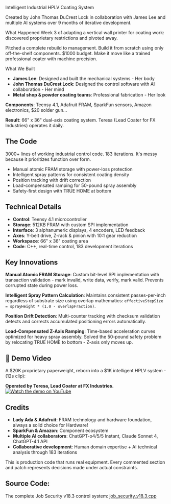 Intelligent Industrial HPLV Coating System

Created by John Thomas DuCrest Lock in collaboration with James Lee and multiple AI systems over 9 months of iterative development.

What Happened
Week 3 of adapting a vertical wall printer for coating work: discovered proprietary restrictions and pivoted away.

Pitched a complete rebuild to management. Build it from scratch using only off-the-shelf components. $1000 budget. Make it move like a trained professional coater with machine precision.

What We Built
- **James Lee**: Designed and built the mechanical systems - Her body
- **John Thomas DuCrest Lock**: Designed the control software with AI collaboration - Her mind
- **Metal shop & powder coating teams**: Professional fabrication - Her look

**Components**: Teensy 4.1, Adafruit FRAM, SparkFun sensors, Amazon electronics, $20 solder gun...

**Result**: 66" x 36" dual-axis coating system. Teresa (Lead Coater for FX Industries) operates it daily.

## The Code
3000+ lines of working industrial control code. 183 iterations. It's messy because it prioritizes function over form.

- Manual atomic FRAM storage with power-loss protection
- Intelligent spray patterns for consistent coating density  
- Position tracking with drift correction
- Load-compensated ramping for 50-pound spray assembly
- Safety-first design with TRUE HOME at bottom

## Technical Details
- **Control**: Teensy 4.1 microcontroller
- **Storage**: 512KB FRAM with custom SPI implementation
- **Interface**: 3 alphanumeric displays, 4 encoders, LED feedback
- **Axes**: Y-belt drive, Z-rack & pinion with 10:1 gear reduction
- **Workspace**: 66" x 36" coating area
- **Code**: C++, real-time control, 183 development iterations

## Key Innovations
**Manual Atomic FRAM Storage**: Custom bit-level SPI implementation with transaction validation - mark invalid, write data, verify, mark valid. Prevents corrupted state during power loss.

**Intelligent Spray Pattern Calculation**: Maintains consistent passes-per-inch regardless of substrate size using overlap mathematics: `effectiveStepSize = sprayHeight * (1.0 - overlapFraction)`.

**Position Drift Detection**: Multi-counter tracking with checksum validation detects and corrects accumulated positioning errors automatically.

**Load-Compensated Z-Axis Ramping**: Time-based acceleration curves optimized for heavy spray assembly. Solved the 50-pound safety problem by relocating TRUE HOME to bottom - Z-axis only moves up.

## 🎥 Demo Video

A $20K proprietary paperweight, reborn into a $1K intelligent HPLV system - (12s clip):

**Operated by Teresa, Lead Coater at FX Industries.**
[![Watch the demo on YouTube](https://img.youtube.com/vi/klHbX47O5l0/0.jpg)](https://youtu.be/klHbX47O5l0)

## Credits
- **Lady Ada & Adafruit**: FRAM technology and hardware foundation, always a solid choice for Hardware!
- **SparkFun & Amazon**: Component ecosystem  
- **Multiple AI collaborators**: ChatGPT-o4/5/5 Instant, Claude Sonnet 4, ChatGPT-4.1 API
- **Collaborative development**: Human domain expertise + AI technical analysis through 183 iterations

This is production code that runs real equipment. Every commented section and patch represents decisions made under actual constraints.

## Source Code:
The complete Job Security v18.3 control system: [job_security_v18.3.cpp](https://github.com/10John01/hplv-intelligent-coating-system/blob/main/code/job_security_v18.3.cpp)

